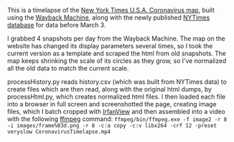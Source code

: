 This is a timelapse of the [New York Times U.S.A. Coronavirus map](https://www.nytimes.com/interactive/2020/us/coronavirus-us-cases.html), built using the [Wayback Machine](https://web.archive.org/web/*/https://www.nytimes.com/interactive/2020/us/coronavirus-us-cases.html), along with the newly published [NYTimes database](https://github.com/nytimes/covid-19-data) for data before March 3.

I grabbed 4 snapshots per day from the Wayback Machine. The map on the website has changed its display parameters several times, so I took the current version as a template and scraped the html from old snapshots. The map keeps shrinking the scale of its circles as they grow, so I've normalized all the old data to match the current scale.

processHistory.py reads history.csv (which was built from NYTimes data) to create files which are then read, along with the original html dumps, by processHtml.py, which creates normalized html files. I then loaded each file into a browser in full screen and screenshotted the page, creating image files, which I batch cropped with [IrfanView](https://www.irfanview.com/) and then assembled into a video with the following [ffmpeg](https://www.ffmpeg.org/download.html) command: `ffmpeg/bin/ffmpeg.exe -f image2 -r 8 -i images/frame%03d.png -r 8 -c:a copy -c:v libx264 -crf 12 -preset veryslow CoronavirusTimelapse.mp4`
